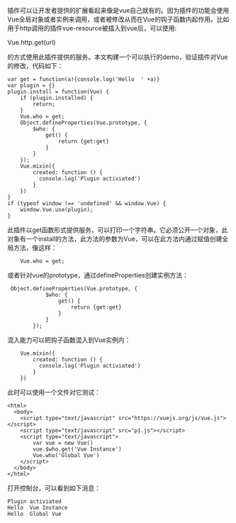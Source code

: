 插件可以让开发者提供的扩展看起来像是vue自己就有的。因为插件的功能会使用Vue全局对象或者实例来调用，或者被修改从而在Vue的钩子函数内起作用。比如用于http调用的插件vue-resource被插入到vue后，可以使用:

   Vue.http.get(url)

的方式使用此插件提供的服务。本文构建一个可以执行的demo，验证插件对Vue的修改，代码如下：


    var get = function(a){console.log('Hello  ' +a)}
    var plugin = {}
    plugin.install = function(Vue) {
        if (plugin.installed) {
            return;
        }
        Vue.who = get;
        Object.defineProperties(Vue.prototype, {
            $who: {
                get() {
                    return {get:get}
                }
            }
        });
        Vue.mixin({
            created: function () {
              console.log('Plugin activiated')
            }        
        })    
    }
    if (typeof window !== 'undefined' && window.Vue) {
        window.Vue.use(plugin);
    }
    
此插件以get函数形式提供服务，可以打印一个字符串。它必须公开一个对象，此对象有一个install的方法，此方法的参数为Vue，可以在此方法内通过赋值创建全局方法，像这样：

        Vue.who = get;
或者针对vue的prototype，通过defineProperties创建实例方法：

     Object.defineProperties(Vue.prototype, {
                $who: {
                    get() {
                        return {get:get}
                    }
                }
            });
混入能力可以把钩子函数混入到Vue实例内：

        Vue.mixin({
            created: function () {
              console.log('Plugin activiated')
            }        
        })
此时可以使用一个文件对它测试：
    
    <html>
      <body>
        <script type="text/javascript" src="https://vuejs.org/js/vue.js"></script>
        <script type="text/javascript" src="p1.js"></script>
        <script type="text/javascript">
        	var vue = new Vue()
        	vue.$who.get('Vue Instance')
        	Vue.who('Global Vue')
        </script>
      </body>
    </html>
    
打开控制台，可以看到如下消息：

    Plugin activiated
    Hello  Vue Instance
    Hello  Global Vue
    
